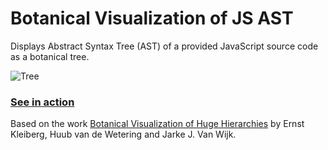 Botanical Visualization of JS AST
===

Displays Abstract Syntax Tree (AST) of a provided JavaScript source code as a botanical tree.

![Tree](https://i.imgur.com/7FLSu8E.jpg)

### [See in action](https://mradionov.github.io/botanical-visualization-of-js-ast/)

Based on the work [Botanical Visualization of Huge Hierarchies](http://www.win.tue.nl/~vanwijk/botatree.pdf) by Ernst Kleiberg, Huub van de Wetering and Jarke J. Van Wijk.
